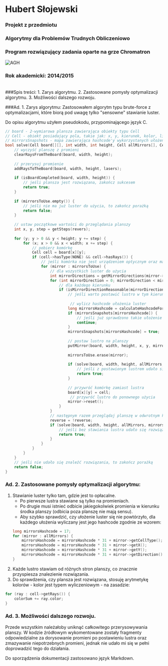 # Hubert Słojewski
### Projekt z przedmiotu 
### Algorytmy dla Problemów Trudnych Obliczeniowo

### Program rozwiązujący zadania oparte na grze Chromatron

![AGH](http://eurostudy.info/images/content/agh_logo_agh.jpg)
### Rok akademicki: 2014/2015

<br/>
###Spis treści:
1. Zarys algorytmu.
2. Zastosowane pomysły optymalizacji algorytmu.
3. Możliwości dalszego rozwoju.

###Ad. 1. Zarys algorytmu:
Zastosowałem algorytm typu brute-force z optymalizacjami, które biorą pod uwagę tylko "sensowne" stawianie luster.

Do opisu algorytmu użyłem pseudokodu, przypominającego język C.
```C++
// board - 2-wymiarowa plansza zawierająca obiekty typu Cell
// Cell - obiekt posiadający pola, takie jak: x, y, kierunek, kolor, lista promieni wraz z ich kierunkami i kolorami
// mirrorsSnapshots - mapa zawierająca hashcode'y wykorzystanych ułożeń luster
bool solve(Cell board[][], int width, int height, Cell allMirrors[], Cell mirrorsToUse[], map mirrorsSnapshots, Cell lasers[], bool reverse) {
    // wyczyść planszę z promieni
    clearRaysFromTheBoard(board, width, height); 
    
    // przerysuj promienie
    addRaysToTheBoard(board, width, height, lasers);
    
    if (isBoardCompleted(board, width, height)) {
        // jeśli plansza jest rozwiązana, zakończ sukcesem
        return true; 
    }
    
    if (mirrorsToUse.empty()) {
        // jeśli nie ma już luster do użycia, to zakończ porażką
        return false; 
    }
    
    // ustaw początkowe wartości do przeglądania planszy
    int x, y, step = getSteps(revers); 
    
    for (y; y > 0 && y < height; y += step) {
        for (x; x > 0 && x < width; x += step) {
            // pobierz komórkę
            Cell cell = board[x][y];
            if (cell->hasType(NONE) && cell->hasRays()) {
                // jeśli komórka nie jest urządzeniem optycznym oraz ma w sobie promienie
                for (mirror : mirrorsToUse) {
                    // dla wszystkich luster do użycia
                    int mirrorDirections = getMirrorDirections(mirror->getType());
                    for (int mirrorDirection = 0; mirrorDirection < mirrorDirections; mirrorDirection++) {
                        // dla każdego kierunku
                        if (isMirrorDirectionReasonable(mirrorDirection) { 
                            // jeśli warto postawić lustro w tym kierunku    
                            
                             // wylicz hashcode ułożenia luster
                            long mirrorsHashcode = calculateHashcodeForMirrors(allMirrors, mirror);
                            if (mirrorsSnapshots[mirrorsHashcode]) {
                                // jeśli już sprawdzono takie ułożenie luster to omiń ten obieg pętli
                                continue; 
                            }
                            mirrorsSnapshots[mirrorsHashcode] = true;
                            
                            // postaw lustro na planszy
                            putMirror(board, width, height, x, y, mirror, mirrorDirection); 
                            
                            mirrorsToUse.erase(mirror);
                            
                            if (solve(board, width, height, allMirrors, mirrorsCopy, mirrorsSnapshots, lasers, reverse)) {
                                // jeśli z postawionym lustrem udało się rozwiązać zadanie, to zakończ sukcesem
                                return true; 
                            }
                            
                            // przywróć komórkę zamiast lustra
                            board[x][y] = cell; 
                             // przywróć lustro do ponownego użycia
                            mirror->reset();
                        }
                    }
                    // następnym razem przeglądaj planszę w odwrotnym kierunku
                    reverse = !reverse;
                    if (solve(board, width, height, allMirrors, mirrorsToUse, mirrorsSnapshots, lasers, reverse)) {
                        // jeśli bez stawiania lustra udało się rozwiązać zadanie, to zakończ sukcesem
                        return true; 
                    }
                }
            }
        }
    }
    // jeśli nie udało się znaleźć rozwiązania, to zakończ porażką
    return false;
}
```

### Ad. 2. Zastosowane pomysły optymalizacji algorytmu:
1.  Stawianie luster tylko tam, gdzie jest to opłacalne.
    * Po pierwsze lustra stawiane są tylko na promieniach.
    * Po drugie musi istnieć odbicie jakiegokolwiek promienia w kierunku środka planszy (odbicia poza planszę nie mają sensu).
    * Aby szybko sprawdzić, czy ułożenie luster się nie powtórzyło, dla każdego ułożenia wyliczany jest jego hashcode zgodnie ze wzorem:
    ```C++
    long mirrorsHashcode = 17;
    for (mirror : allMirrors) {
        mirrorsHashcode = mirrorsHashcode * 31 + mirror->getCellType();
        mirrorsHashcode = mirrorsHashcode * 31 + mirror->getX();
        mirrorsHashcode = mirrorsHashcode * 31 + mirror->getY();
        mirrorsHashcode = mirrorsHashcode * 31 + mirror->getDirection();
    }
    ```
2. Każde lustro stawiam od różnych stron planszy, co znacznie przyspiesza znalezienie rozwiązania.
3. Do sprawdzenia, czy plansza jest rozwiązana, stosuję arytmetykę kolorów - kolor jest typem wyliczeniowym - na zasadzie:
```C++
for (ray : cell->getRays()) {
    colorSum += ray.color;
}
```
    
### Ad. 3. Możliwości dalszego rozwoju.
Przede wszystkim należałoby uniknąć całkowitego przerysowywania planszy. 
W kodzie źródłowym wykomentowane zostały fragmenty odpowiedzialne za dorysowanie promieni po postawieniu lustra
oraz zmazywanie niepotrzebnych promieni, jednak nie udało mi się w pełni doprowadzić tego do działania.

Do sporządzenia dokumentacji zastosowano język Markdown.

